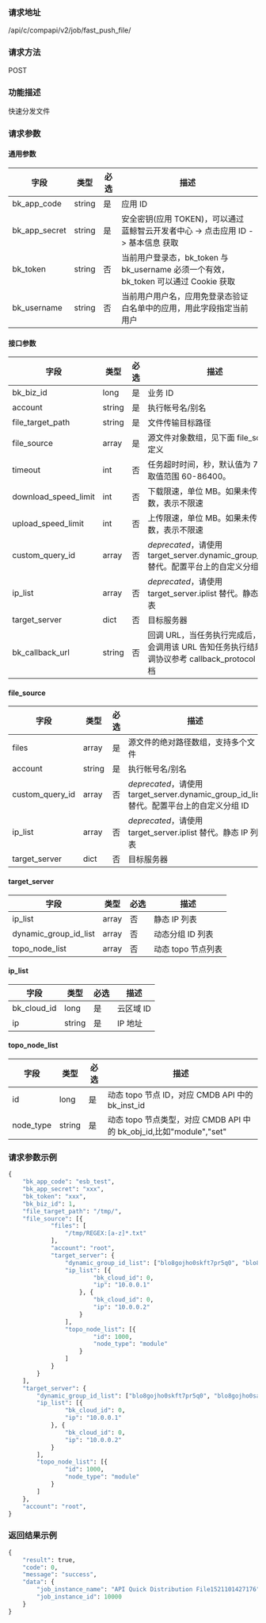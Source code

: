 
### 请求地址

/api/c/compapi/v2/job/fast_push_file/



### 请求方法

POST


### 功能描述

快速分发文件

### 请求参数


#### 通用参数

| 字段 | 类型 | 必选 |  描述 |
|-----------|------------|--------|------------|
| bk_app_code  |  string    | 是 | 应用 ID     |
| bk_app_secret|  string    | 是 | 安全密钥(应用 TOKEN)，可以通过 蓝鲸智云开发者中心 -&gt; 点击应用 ID -&gt; 基本信息 获取 |
| bk_token     |  string    | 否 | 当前用户登录态，bk_token 与 bk_username 必须一个有效，bk_token 可以通过 Cookie 获取 |
| bk_username  |  string    | 否 | 当前用户用户名，应用免登录态验证白名单中的应用，用此字段指定当前用户 |

#### 接口参数

| 字段             |  类型      | 必选   |  描述      |
|------------------|------------|--------|------------|
| bk_biz_id        |  long       | 是     | 业务 ID |
| account          |  string    | 是     | 执行帐号名/别名 |
| file_target_path |  string    | 是     | 文件传输目标路径 |
| file_source      |  array     | 是     | 源文件对象数组，见下面 file_source 定义 |
| timeout          |  int    | 否     | 任务超时时间，秒，默认值为 7200。取值范围 60-86400。|
| download_speed_limit|  int    | 否     | 下载限速，单位 MB。如果未传入该参数，表示不限速|
| upload_speed_limit|  int    | 否     | 上传限速，单位 MB。如果未传入该参数，表示不限速|
| custom_query_id  |  array    | 否     | *deprecated*，请使用 target_server.dynamic_group_id_list 替代。配置平台上的自定义分组 ID |
| ip_list          |  array    | 否     | *deprecated*，请使用 target_server.iplist 替代。静态 IP 列表 |
| target_server    |  dict     | 否     | 目标服务器 |
| bk_callback_url  |  string    | 否     | 回调 URL，当任务执行完成后，JOB 会调用该 URL 告知任务执行结果。回调协议参考 callback_protocol 组件文档 |

#### file_source

| 字段          |  类型      | 必选   |  描述      |
|---------------|------------|--------|------------|
| files         |  array     | 是     | 源文件的绝对路径数组，支持多个文件 |
| account       |  string    | 是     | 执行帐号名/别名 |
| custom_query_id  |  array    | 否     | *deprecated*，请使用 target_server.dynamic_group_id_list 替代。配置平台上的自定义分组 ID |
| ip_list          |  array    | 否     | *deprecated*，请使用 target_server.iplist 替代。静态 IP 列表 |
| target_server    |  dict     | 否     | 目标服务器 |

#### target_server
| 字段      |  类型      | 必选   |  描述      |
|-----------|------------|--------|------------|
| ip_list               | array | 否     | 静态 IP 列表 |
| dynamic_group_id_list | array | 否     | 动态分组 ID 列表 |
| topo_node_list        | array | 否     | 动态 topo 节点列表 |

#### ip_list

| 字段      |  类型      | 必选   |  描述      |
|-----------|------------|--------|------------|
| bk_cloud_id |  long    | 是     | 云区域 ID |
| ip          |  string | 是     | IP 地址 |

#### topo_node_list
| 字段      |  类型      | 必选   |  描述      |
|-----------|------------|--------|------------|
| id               | long   | 是     | 动态 topo 节点 ID，对应 CMDB API 中的 bk_inst_id |
| node_type        | string | 是     | 动态 topo 节点类型，对应 CMDB API 中的 bk_obj_id,比如"module","set"|

### 请求参数示例

```python
{
    "bk_app_code": "esb_test",
    "bk_app_secret": "xxx",
    "bk_token": "xxx",
    "bk_biz_id": 1,
    "file_target_path": "/tmp/",
    "file_source": [{
            "files": [
                "/tmp/REGEX:[a-z]*.txt"
            ],
            "account": "root",
            "target_server": {
                "dynamic_group_id_list": ["blo8gojho0skft7pr5q0", "blo8gojho0sabc7priuy"],
                "ip_list": [{
                        "bk_cloud_id": 0,
                        "ip": "10.0.0.1"
                    }, {
                        "bk_cloud_id": 0,
                        "ip": "10.0.0.2"
                    }
                ],
                "topo_node_list": [{
                        "id": 1000,
                        "node_type": "module"
                    }
                ]
            }
        }
    ],
    "target_server": {
        "dynamic_group_id_list": ["blo8gojho0skft7pr5q0", "blo8gojho0sabc7priuy"],
        "ip_list": [{
                "bk_cloud_id": 0,
                "ip": "10.0.0.1"
            }, {
                "bk_cloud_id": 0,
                "ip": "10.0.0.2"
            }
        ],
        "topo_node_list": [{
                "id": 1000,
                "node_type": "module"
            }
        ]
    },
    "account": "root",
}

```

### 返回结果示例

```python
{
    "result": true,
    "code": 0,
    "message": "success",
    "data": {
        "job_instance_name": "API Quick Distribution File1521101427176",
        "job_instance_id": 10000
    }
}
```